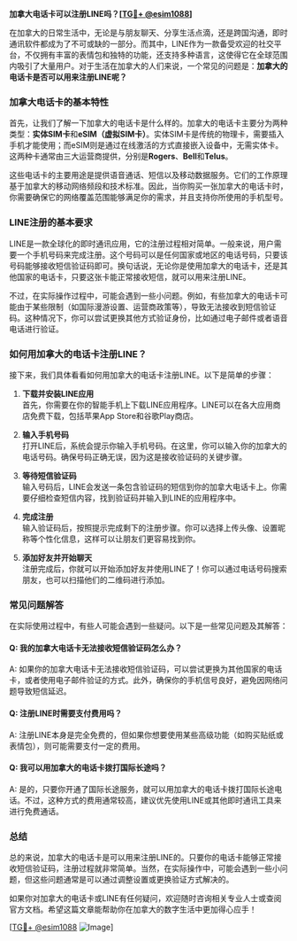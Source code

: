 **加拿大电话卡可以注册LINE吗？[[TG💪+ @esim1088](https://t.me/s/esim1088)]**

在加拿大的日常生活中，无论是与朋友聊天、分享生活点滴，还是跨国沟通，即时通讯软件都成为了不可或缺的一部分。而其中，LINE作为一款备受欢迎的社交平台，不仅拥有丰富的表情包和独特的功能，还支持多种语言，这使得它在全球范围内吸引了大量用户。对于生活在加拿大的人们来说，一个常见的问题是：**加拿大的电话卡是否可以用来注册LINE呢？**

### 加拿大电话卡的基本特性

首先，让我们了解一下加拿大的电话卡是什么样的。加拿大的电话卡主要分为两种类型：**实体SIM卡**和**eSIM（虚拟SIM卡）**。实体SIM卡是传统的物理卡，需要插入手机才能使用；而eSIM则是通过在线激活的方式直接嵌入设备中，无需实体卡。这两种卡通常由三大运营商提供，分别是**Rogers**、**Bell**和**Telus**。

这些电话卡的主要用途是提供语音通话、短信以及移动数据服务。它们的工作原理基于加拿大的移动网络频段和技术标准。因此，当你购买一张加拿大的电话卡时，你需要确保它的网络覆盖范围能够满足你的需求，并且支持你所使用的手机型号。

### LINE注册的基本要求

LINE是一款全球化的即时通讯应用，它的注册过程相对简单。一般来说，用户需要一个手机号码来完成注册。这个号码可以是任何国家或地区的电话号码，只要该号码能够接收短信验证码即可。换句话说，无论你是使用加拿大的电话卡，还是其他国家的电话卡，只要这张卡能正常接收短信，就可以用来注册LINE。

不过，在实际操作过程中，可能会遇到一些小问题。例如，有些加拿大的电话卡可能由于某些限制（如国际漫游设置、运营商政策等），导致无法接收到短信验证码。这种情况下，你可以尝试更换其他方式验证身份，比如通过电子邮件或者语音电话进行验证。

### 如何用加拿大的电话卡注册LINE？

接下来，我们具体看看如何用加拿大的电话卡注册LINE。以下是简单的步骤：

1. **下载并安装LINE应用**  
   首先，你需要在你的智能手机上下载LINE应用程序。LINE可以在各大应用商店免费下载，包括苹果App Store和谷歌Play商店。

2. **输入手机号码**  
   打开LINE后，系统会提示你输入手机号码。在这里，你可以输入你的加拿大的电话号码。确保号码正确无误，因为这是接收验证码的关键步骤。

3. **等待短信验证码**  
   输入号码后，LINE会发送一条包含验证码的短信到你的加拿大电话卡上。你需要仔细检查短信内容，找到验证码并输入到LINE的应用程序中。

4. **完成注册**  
   输入验证码后，按照提示完成剩下的注册步骤。你可以选择上传头像、设置昵称等个性化信息，这样可以让朋友们更容易找到你。

5. **添加好友并开始聊天**  
   注册完成后，你就可以开始添加好友并使用LINE了！你可以通过电话号码搜索朋友，也可以扫描他们的二维码进行添加。

### 常见问题解答

在实际使用过程中，有些人可能会遇到一些疑问。以下是一些常见问题及其解答：

#### Q: 我的加拿大电话卡无法接收短信验证码怎么办？
A: 如果你的加拿大电话卡无法接收短信验证码，可以尝试更换为其他国家的电话卡，或者使用电子邮件验证的方式。此外，确保你的手机信号良好，避免因网络问题导致短信延迟。

#### Q: 注册LINE时需要支付费用吗？
A: 注册LINE本身是完全免费的，但如果你想要使用某些高级功能（如购买贴纸或表情包），则可能需要支付一定的费用。

#### Q: 我可以用加拿大的电话卡拨打国际长途吗？
A: 是的，只要你开通了国际长途服务，就可以用加拿大的电话卡拨打国际长途电话。不过，这种方式的费用通常较高，建议优先使用LINE或其他即时通讯工具来进行免费通话。

### 总结

总的来说，加拿大的电话卡是可以用来注册LINE的。只要你的电话卡能够正常接收短信验证码，注册过程就非常简单。当然，在实际操作中，可能会遇到一些小问题，但这些问题通常是可以通过调整设置或更换验证方式解决的。

如果你对加拿大的电话卡或LINE有任何疑问，欢迎随时咨询相关专业人士或查阅官方文档。希望这篇文章能帮助你在加拿大的数字生活中更加得心应手！

[[TG💪+ @esim1088](https://t.me/s/esim1088) ![Image](https://i.postimg.cc/4NQfJmqS/Snipaste-2025-05-13-00-14-12.png)]